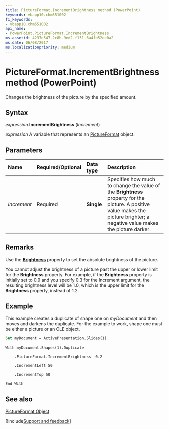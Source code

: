 ```yaml
---
title: PictureFormat.IncrementBrightness method (PowerPoint)
keywords: vbapp10.chm551002
f1_keywords:
- vbapp10.chm551002
api_name:
- PowerPoint.PictureFormat.IncrementBrightness
ms.assetid: 4237d547-2c8b-9ed2-f131-6a4fb52ee0a2
ms.date: 06/08/2017
ms.localizationpriority: medium
---
```



# PictureFormat.IncrementBrightness method (PowerPoint)

Changes the brightness of the picture by the specified amount. 


## Syntax

_expression_.**IncrementBrightness** (_Increment_)

_expression_ A variable that represents an [PictureFormat](PowerPoint.PictureFormat.md) object.


## Parameters



|Name|Required/Optional|Data type|Description|
|:-----|:-----|:-----|:-----|
| _Increment_|Required|**Single**|Specifies how much to change the value of the **Brightness** property for the picture. A positive value makes the picture brighter; a negative value makes the picture darker.|

## Remarks

Use the **[Brightness](PowerPoint.PictureFormat.Brightness.md)** property to set the absolute brightness of the picture.

You cannot adjust the brightness of a picture past the upper or lower limit for the **Brightness** property. For example, if the **Brightness** property is initially set to 0.9 and you specify 0.3 for the Increment argument, the resulting brightness level will be 1.0, which is the upper limit for the **Brightness** property, instead of 1.2.


## Example

This example creates a duplicate of shape one on _myDocument_ and then moves and darkens the duplicate. For the example to work, shape one must be either a picture or an OLE object.


```vb
Set myDocument = ActivePresentation.Slides(1)

With myDocument.Shapes(1).Duplicate

    .PictureFormat.IncrementBrightness -0.2

    .IncrementLeft 50

    .IncrementTop 50

End With
```


## See also


[PictureFormat Object](PowerPoint.PictureFormat.md)

[!include[Support and feedback](~/includes/feedback-boilerplate.md)]